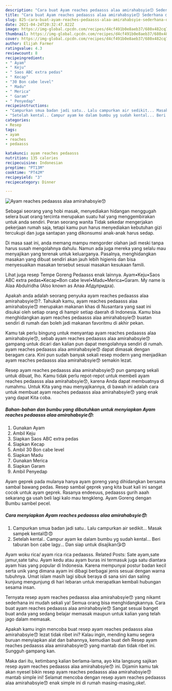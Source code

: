 ```yaml
---
description: "Cara buat Ayam reaches pedaasss alaa amirahabsyie😙 Sederhana dan Mudah Dibuat"
title: "Cara buat Ayam reaches pedaasss alaa amirahabsyie😙 Sederhana dan Mudah Dibuat"
slug: 825-cara-buat-ayam-reaches-pedaasss-alaa-amirahabsyie-sederhana-dan-mudah-dibuat
date: 2021-04-24T20:32:47.822Z
image: https://img-global.cpcdn.com/recipes/d4cf491b0e8aeb37/680x482cq70/ayam-reaches-pedaasss-alaa-amirahabsyie😙-foto-resep-utama.jpg
thumbnail: https://img-global.cpcdn.com/recipes/d4cf491b0e8aeb37/680x482cq70/ayam-reaches-pedaasss-alaa-amirahabsyie😙-foto-resep-utama.jpg
cover: https://img-global.cpcdn.com/recipes/d4cf491b0e8aeb37/680x482cq70/ayam-reaches-pedaasss-alaa-amirahabsyie😙-foto-resep-utama.jpg
author: Elijah Farmer
ratingvalue: 4.3
reviewcount: 8
recipeingredient:
- " Ayam"
- " Keju"
- " Saos ABC extra pedas"
- " Kecap"
- "30 Bon cabe level"
- " Madu"
- " Merica"
- " Garam"
- " Penyedap"
recipeinstructions:
- "Campurkan smua badan jadi satu.. Lalu campurkan air sedikit... Masak sampek kental😍😍"
- "Setelah kental.. Campur ayam ke dalam bumbu yg sudah kental... Beri taburan bon cabe lagy... Dan siap untuk disajikan😘😍"
categories:
- Resep
tags:
- ayam
- reaches
- pedaasss

katakunci: ayam reaches pedaasss 
nutrition: 135 calories
recipecuisine: Indonesian
preptime: "PT13M"
cooktime: "PT42M"
recipeyield: "3"
recipecategory: Dinner

---
```



![Ayam reaches pedaasss alaa amirahabsyie😙](https://img-global.cpcdn.com/recipes/d4cf491b0e8aeb37/680x482cq70/ayam-reaches-pedaasss-alaa-amirahabsyie😙-foto-resep-utama.jpg)

Sebagai seorang yang hobi masak, menyediakan hidangan menggugah selera buat orang tercinta merupakan suatu hal yang menggembirakan untuk anda sendiri. Peran seorang  wanita Tidak sekedar mengerjakan pekerjaan rumah saja, tetapi kamu pun harus menyediakan kebutuhan gizi tercukupi dan juga santapan yang dikonsumsi anak-anak harus sedap.

Di masa  saat ini, anda memang mampu mengorder olahan jadi meski tanpa harus susah mengolahnya dahulu. Namun ada juga mereka yang selalu mau menyajikan yang terenak untuk keluarganya. Pasalnya, menghidangkan masakan yang dibuat sendiri akan jauh lebih higienis dan bisa menyesuaikan masakan tersebut sesuai masakan kesukaan famili. 

Lihat juga resep Tempe Goreng Pedaasss️️️ enak lainnya. Ayam•Keju•Saos ABC extra pedas•Kecap•Bon cabe level•Madu•Merica•Garam. My name is Alaa Abdulridha (Also known as Алаа Абдулридха).

Apakah anda adalah seorang penyuka ayam reaches pedaasss alaa amirahabsyie😙?. Tahukah kamu, ayam reaches pedaasss alaa amirahabsyie😙 merupakan makanan khas di Nusantara yang saat ini disukai oleh setiap orang di hampir setiap daerah di Indonesia. Kamu bisa menghidangkan ayam reaches pedaasss alaa amirahabsyie😙 buatan sendiri di rumah dan boleh jadi makanan favoritmu di akhir pekan.

Kamu tak perlu bingung untuk menyantap ayam reaches pedaasss alaa amirahabsyie😙, sebab ayam reaches pedaasss alaa amirahabsyie😙 gampang untuk dicari dan kalian pun dapat mengolahnya sendiri di rumah. ayam reaches pedaasss alaa amirahabsyie😙 dapat dimasak dengan beragam cara. Kini pun sudah banyak sekali resep modern yang menjadikan ayam reaches pedaasss alaa amirahabsyie😙 semakin lezat.

Resep ayam reaches pedaasss alaa amirahabsyie😙 pun gampang sekali untuk dibuat, lho. Kamu tidak perlu repot-repot untuk membeli ayam reaches pedaasss alaa amirahabsyie😙, karena Anda dapat membuatnya di rumahmu. Untuk Kita yang mau menyajikannya, di bawah ini adalah cara untuk membuat ayam reaches pedaasss alaa amirahabsyie😙 yang enak yang dapat Kita coba.

<!--inarticleads1-->

##### Bahan-bahan dan bumbu yang dibutuhkan untuk menyiapkan Ayam reaches pedaasss alaa amirahabsyie😙:

1. Gunakan  Ayam
1. Ambil  Keju
1. Siapkan  Saos ABC extra pedas
1. Siapkan  Kecap
1. Ambil 30 Bon cabe level
1. Siapkan  Madu
1. Gunakan  Merica
1. Siapkan  Garam
1. Ambil  Penyedap


Ayam geprek pada mulanya hanya ayam goreng yang dihidangkan bersama sambal bawang pedas. Resep sambal geprek yang kita buat kali ini sangat cocok untuk ayam geprek. Rasanya endeeuus, pedaasss gurih aaah sekarang ga usah beli lagi kalo mau tengkleng. Ayam Goreng dengan Bumbu sambel pecel. 

<!--inarticleads2-->

##### Cara menyiapkan Ayam reaches pedaasss alaa amirahabsyie😙:

1. Campurkan smua badan jadi satu.. Lalu campurkan air sedikit... Masak sampek kental😍😍
1. Setelah kental.. Campur ayam ke dalam bumbu yg sudah kental... Beri taburan bon cabe lagy... Dan siap untuk disajikan😘😍


Ayam woku rica/ ayam rica rica pedaasss. Related Posts: Sate ayam,sate jamur,sate tahu. Ayam kedu atau ayam buras ini termasuk juga satu diantara ayam hias yang popular di Indonesia. Karena mempunyai postur badan kecil serta unik yang dimana ayam ini dibagi berbagai jenis sesuai dengan warna tubuhnya. Umat islam masih lagi sibuk beraya di sana sini dan saling kunjung mengunjung di hari lebaran untuk merapatkan kembali hubungan sesama insan. 

Ternyata resep ayam reaches pedaasss alaa amirahabsyie😙 yang nikamt sederhana ini mudah sekali ya! Semua orang bisa menghidangkannya. Cara buat ayam reaches pedaasss alaa amirahabsyie😙 Sangat sesuai banget buat anda yang sedang belajar memasak maupun untuk kalian yang telah jago dalam memasak.

Apakah kamu ingin mencoba buat resep ayam reaches pedaasss alaa amirahabsyie😙 lezat tidak ribet ini? Kalau ingin, mending kamu segera buruan menyiapkan alat dan bahannya, kemudian buat deh Resep ayam reaches pedaasss alaa amirahabsyie😙 yang mantab dan tidak ribet ini. Sungguh gampang kan. 

Maka dari itu, ketimbang kalian berlama-lama, ayo kita langsung sajikan resep ayam reaches pedaasss alaa amirahabsyie😙 ini. Dijamin kamu tak akan nyesel bikin resep ayam reaches pedaasss alaa amirahabsyie😙 mantab simple ini! Selamat mencoba dengan resep ayam reaches pedaasss alaa amirahabsyie😙 enak simple ini di rumah masing-masing,oke!.

